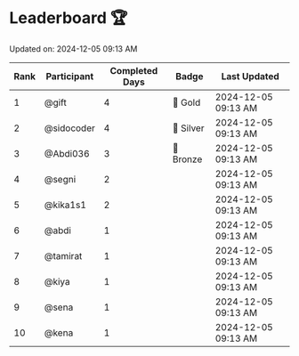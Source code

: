 # Leaderboard 🏆

Updated on: 2024-12-05 09:13 AM

| Rank | Participant       | Completed Days | Badge      | Last Updated         |
|------|-------------------|----------------|------------|----------------------|
| 1    | @gift             | 4              | 🏅 Gold     | 2024-12-05 09:13 AM |
| 2    | @sidocoder        | 4              | 🥈 Silver   | 2024-12-05 09:13 AM |
| 3    | @Abdi036          | 3              | 🥉 Bronze   | 2024-12-05 09:13 AM |
| 4    | @segni            | 2              |            | 2024-12-05 09:13 AM |
| 5    | @kika1s1          | 2              |            | 2024-12-05 09:13 AM |
| 6    | @abdi             | 1              |            | 2024-12-05 09:13 AM |
| 7    | @tamirat          | 1              |            | 2024-12-05 09:13 AM |
| 8    | @kiya             | 1              |            | 2024-12-05 09:13 AM |
| 9    | @sena             | 1              |            | 2024-12-05 09:13 AM |
| 10   | @kena             | 1              |            | 2024-12-05 09:13 AM |
